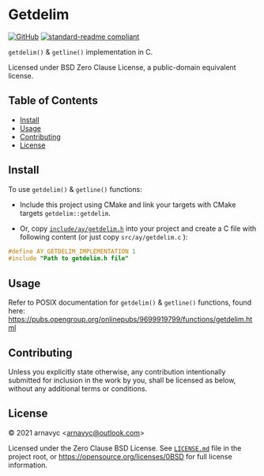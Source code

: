 <!--
Copyright 2021 arnavyc <arnavyc@outlook.com>
SPDX-License-Identifier: 0BSD
-->

# Getdelim

[![GitHub](https://img.shields.io/github/license/arnavyc/getdelim?logo=github&style=flat-square)](LICENSE.md)
[![standard-readme compliant](https://img.shields.io/badge/readme%20style-standard-brightgreen.svg?style=flat-square)](https://github.com/RichardLitt/standard-readme)

`getdelim()` & `getline()` implementation in C.

Licensed under BSD Zero Clause License, a public-domain equivalent license.

## Table of Contents

- [Install](#install)
- [Usage](#usage)
- [Contributing](#contributing)
- [License](#license)

## Install

To use `getdelim()` & `getline()` functions:

- Include this project using CMake and link your targets with CMake targets
  `getdelim::getdelim`.

- Or, copy [`include/ay/getdelim.h`](include/ay/getdelim.h) into your project
  and create a C file with following content (or just copy `src/ay/getdelim.c`
  ):

```c
#define AY_GETDELIM_IMPLEMENTATION 1
#include "Path to getdelim.h file"
```

## Usage

Refer to POSIX documentation for `getdelim()` & `getline()` functions, found
here: https://pubs.opengroup.org/onlinepubs/9699919799/functions/getdelim.html

## Contributing

Unless you explicitly state otherwise, any contribution intentionally submitted
for inclusion in the work by you, shall be licensed as below, without any
additional terms or conditions.

## License

&copy; 2021 arnavyc \<arnavyc@outlook.com\>

Licensed under the Zero Clause BSD License. See [`LICENSE.md`](LICENSE.md)
file in the project root, or https://opensource.org/licenses/0BSD for full
license information.
